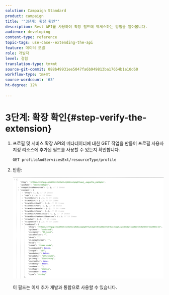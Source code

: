 ```yaml
---
solution: Campaign Standard
product: campaign
title: '"3단계: 확장 확인"'
description: Rest API를 사용하여 확장 필드에 액세스하는 방법을 알아봅니다.
audience: developing
content-type: reference
topic-tags: use-case--extending-the-api
feature: 데이터 모델
role: 개발자
level: 경험
translation-type: tm+mt
source-git-commit: 088b49931ee5047fa6b949813ba17654b1e10d60
workflow-type: tm+mt
source-wordcount: '63'
ht-degree: 12%

---
```



# 3단계: 확장 확인{#step-verify-the-extension}

1. 프로필 및 서비스 확장 API의 메타데이터에 대한 GET 작업을 만들어 프로필 사용자 지정 리소스에 추가된 필드를 사용할 수 있는지 확인합니다.

   ```
   GET profileAndServicesExt/resourceType/profile
   ```

1. 반환:

   ![](assets/extendpandsapiview.png)

   이 필드는 이제 추가 개발과 통합으로 사용할 수 있습니다.


